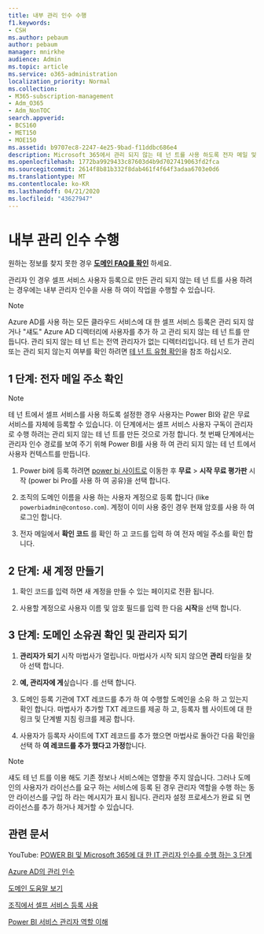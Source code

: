 ```yaml
---
title: 내부 관리 인수 수행
f1.keywords:
- CSH
ms.author: pebaum
author: pebaum
manager: mnirkhe
audience: Admin
ms.topic: article
ms.service: o365-administration
localization_priority: Normal
ms.collection:
- M365-subscription-management
- Adm_O365
- Adm_NonTOC
search.appverid:
- BCS160
- MET150
- MOE150
ms.assetid: b9707ec8-2247-4e25-9bad-f11ddbc686e4
description: Microsoft 365에서 관리 되지 않는 테 넌 트를 사용 하도록 전자 메일 및 도메인 소유권을 확인 하는 방법을 알아봅니다.
ms.openlocfilehash: 1772ba9929433c87603d4b9d7027419063fd2fca
ms.sourcegitcommit: 2614f8b81b332f8dab461f4f64f3adaa6703e0d6
ms.translationtype: MT
ms.contentlocale: ko-KR
ms.lasthandoff: 04/21/2020
ms.locfileid: "43627947"
---
```

# <a name="perform-an-internal-admin-takeover"></a>내부 관리 인수 수행

 원하는 정보를 찾지 못한 경우 **[도메인 FAQ를 확인](../setup/domains-faq.md)** 하세요. 

관리자 인 경우 셀프 서비스 사용자 등록으로 만든 관리 되지 않는 테 넌 트를 사용 하려는 경우에는 내부 관리자 인수을 사용 하 여이 작업을 수행할 수 있습니다.

> [!NOTE]
> Azure AD를 사용 하는 모든 클라우드 서비스에 대 한 셀프 서비스 등록은 관리 되지 않거나 "섀도" Azure AD 디렉터리에 사용자를 추가 하 고 관리 되지 않는 테 넌 트를 만듭니다. 관리 되지 않는 테 넌 트는 전역 관리자가 없는 디렉터리입니다. 테 넌 트가 관리 또는 관리 되지 않는지 여부를 확인 하려면 [테 넌 트 유형 확인](https://docs.microsoft.com/power-platform/admin/powerapps-gdpr-dsr-guide-systemlogs#determining-tenant-type)을 참조 하십시오. 
  
## <a name="step-1-verify-your-email-address"></a>1 단계: 전자 메일 주소 확인

> [!NOTE]
> 테 넌 트에서 셀프 서비스를 사용 하도록 설정한 경우 사용자는 Power BI와 같은 무료 서비스를 자체에 등록할 수 있습니다. 이 단계에서는 셀프 서비스 사용자 구독이 관리자로 수행 하려는 관리 되지 않는 테 넌 트를 만든 것으로 가정 합니다. 첫 번째 단계에서는 관리자 인수 경로를 보여 주기 위해 Power BI를 사용 하 여 관리 되지 않는 테 넌 트에서 사용자 컨텍스트를 만듭니다.

1. Power bi에 등록 하려면 [power bi 사이트로](https://powerbi.com) 이동한 후 **무료** > **시작 무료 평가판** 시작 (power bi Pro를 사용 하 여 공유)을 선택 합니다. 

2. 조직의 도메인 이름을 사용 하는 사용자 계정으로 등록 합니다 (like `powerbiadmin@contoso.com`). 계정이 이미 사용 중인 경우 현재 암호를 사용 하 여 로그인 합니다.

3. 전자 메일에서 **확인 코드** 를 확인 하 고 코드를 입력 하 여 전자 메일 주소를 확인 합니다.
    
## <a name="step-2-create-a-new-account"></a>2 단계: 새 계정 만들기

1. 확인 코드를 입력 하면 새 계정을 만들 수 있는 페이지로 전환 됩니다. 
    
2. 사용할 계정으로 사용자 이름 및 암호 필드를 입력 한 다음 **시작**을 선택 합니다. 
    
## <a name="step-3-verify-domain-ownership-and-become-the-admin"></a>3 단계: 도메인 소유권 확인 및 관리자 되기

1. **관리자가 되기** 시작 마법사가 열립니다. 마법사가 시작 되지 않으면 **관리** 타일을 찾아 선택 합니다. 

2. **예, 관리자에 게**싶습니다 .를 선택 합니다.

3. 도메인 등록 기관에 TXT 레코드를 추가 하 여 수행할 도메인을 소유 하 고 있는지 확인 합니다. 마법사가 추가할 TXT 레코드를 제공 하 고, 등록자 웹 사이트에 대 한 링크 및 단계별 지침 링크를 제공 합니다.
    
4. 사용자가 등록자 사이트에 TXT 레코드를 추가 했으면 마법사로 돌아간 다음 확인을 선택 하 **여 레코드를 추가 했다고 가정**합니다.
    
> [!NOTE]
> 섀도 테 넌 트를 이용 해도 기존 정보나 서비스에는 영향을 주지 않습니다. 그러나 도메인의 사용자가 라이선스를 요구 하는 서비스에 등록 된 경우 관리자 역할을 수행 하는 동안 라이선스를 구입 하 라는 메시지가 표시 됩니다. 관리자 설정 프로세스가 완료 되 면 라이선스를 추가 하거나 제거할 수 있습니다. 
  
## <a name="related-articles"></a>관련 문서

YouTube: [POWER BI 및 Microsoft 365에 대 한 IT 관리자 인수를 수행 하는 3 단계](https://www.youtube.com/watch?v=xt5EsrQBZZk)

[Azure AD의 관리 인수](https://docs.microsoft.com/azure/active-directory/users-groups-roles/domains-admin-takeover)

[도메인 도움말 보기](../get-help-with-domains/get-help-with-domains.md)

[조직에서 셀프 서비스 등록 사용](self-service-sign-up.md)
  
[Power BI 서비스 관리자 역할 이해](https://docs.microsoft.com/power-bi/service-admin-role)

